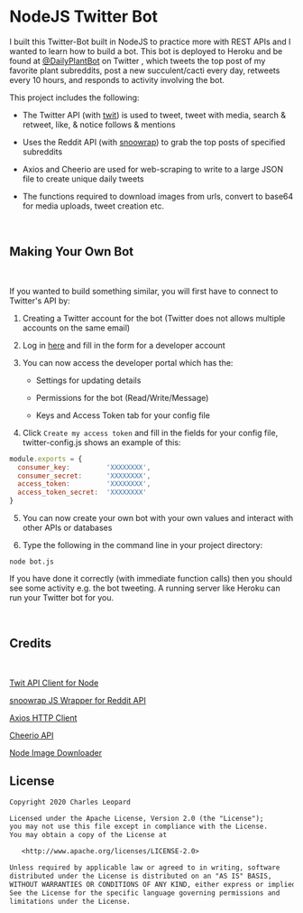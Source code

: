# NodeJS Twitter Bot

I built this Twitter-Bot built in NodeJS to practice more with REST APIs and I wanted to learn how to build a bot. This bot is deployed to Heroku and be found at [@DailyPlantBot](https://twitter.com/DailyPlantBot) on Twitter , which tweets the top post of my favorite plant subreddits, post a new succulent/cacti every day, retweets every 10 hours, and responds to activity involving the bot.

This project includes the following:

- The Twitter API (with [twit](https://github.com/not-an-aardvark/snoowrap)) is used to tweet, tweet with media, search & retweet, like, & notice follows & mentions

- Uses the Reddit API (with [snoowrap](https://github.com/not-an-aardvark/snoowrap)) to grab the top posts of specified subreddits

- Axios and Cheerio are used for web-scraping to write to a large JSON file to create unique daily tweets

- The functions required to download images from urls, convert to base64 for media uploads, tweet creation etc.

<br/>

## Making Your Own Bot  

<br/>

If you wanted to build something similar, you will first have to connect to Twitter's API by:

1. Creating a Twitter account for the bot (Twitter does not allows multiple accounts on the same email)

2. Log in [here](https://dev.twitter.com/apps/new) and fill in the form for a developer account

3. You can now access the developer portal which has the:

    - Settings for updating details

    - Permissions for the bot (Read/Write/Message)

    - Keys and Access Token tab for your config file

4. Click `Create my access token` and fill in the fields for your config file, twitter-config.js shows an example of this:

```js
module.exports = {
  consumer_key:         'XXXXXXXX',
  consumer_secret:      'XXXXXXXX',
  access_token:         'XXXXXXXX',
  access_token_secret:  'XXXXXXXX'
}
```

5. You can now create your own bot with your own values and interact with other APIs or databases

6. Type the following in the command line in your project directory:

```node
node bot.js
```

If you have done it correctly (with immediate function calls) then you should see some activity e.g. the bot tweeting. A running server like Heroku can run your Twitter bot for you.

<br/>

## Credits

<br/>

[Twit API Client for Node](https://www.npmjs.com/package/twit)

[snoowrap JS Wrapper for Reddit API](https://github.com/not-an-aardvark/snoowrap)

[Axios HTTP Client](https://www.npmjs.com/package/axios)

[Cheerio API](https://www.npmjs.com/package/cheerio)

[Node Image Downloader](https://www.npmjs.com/package/image-downloader)

## License

```txt
Copyright 2020 Charles Leopard

Licensed under the Apache License, Version 2.0 (the "License");
you may not use this file except in compliance with the License.
You may obtain a copy of the License at

   <http://www.apache.org/licenses/LICENSE-2.0>

Unless required by applicable law or agreed to in writing, software
distributed under the License is distributed on an "AS IS" BASIS,
WITHOUT WARRANTIES OR CONDITIONS OF ANY KIND, either express or implied.
See the License for the specific language governing permissions and
limitations under the License.
```
